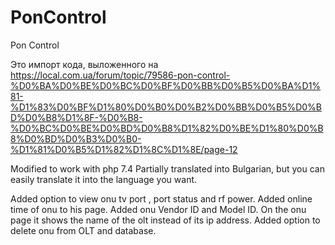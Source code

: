 # PonControl
Pon Control

Это импорт кода, выложенного на https://local.com.ua/forum/topic/79586-pon-control-%D0%BA%D0%BE%D0%BC%D0%BF%D0%BB%D0%B5%D0%BA%D1%81-%D1%83%D0%BF%D1%80%D0%B0%D0%B2%D0%BB%D0%B5%D0%BD%D0%B8%D1%8F-%D0%B8-%D0%BC%D0%BE%D0%BD%D0%B8%D1%82%D0%BE%D1%80%D0%B8%D0%BD%D0%B3%D0%B0-%D1%81%D0%B5%D1%82%D1%8C%D1%8E/page-12

Modified to work with php 7.4
Partially translated into Bulgarian, but you can easily translate it into the language you want.

Added option to view onu tv port , port status and rf power.
Added online time of onu to his page.
Added onu Vendor ID and Model ID.
On the onu page it shows the name of the olt instead of its ip address.
Added option to delete onu from OLT and database. 

